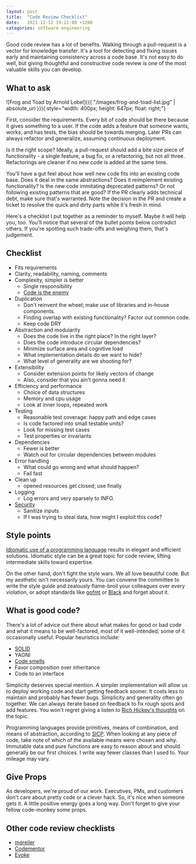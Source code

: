 ```yaml
---
layout: post
title:  "Code Review Checklist"
date:   2021-12-12 19:22:00 +1200
categories: software-engineering
---
```


Good code review has a lot of benefits. Walking through a pull-request is a vector for knowledge transfer. It's a tool for detecting and fixing issues early and maintaining consistency across a code base. It's not easy to do well, but giving thoughtful and constructive code review is one of the most valuable skills you can develop.


## What to ask

![Frog and Toad by Arnold Lobel]({{ "/images/frog-and-toad-list.jpg" | absolute_url }}){:style="width: 400px; height: 647px; float: right;"}

First, consider the requirements. Every bit of code should be there because it gives something to a user. If the code adds a feature that someone wants, works, and has tests, the bias should be towards merging. Later PRs can always refactor and generalize, assuming continuous deployment.

Is it the right scope? Ideally, a pull-request should add a bite size piece of functionality - a single feature, a bug fix, or a refactoring, but not all three. Refactorings are cleaner if no new code is added at the same time.

You'll have a gut feel about how well new code fits into an existing code base. Does it deal in the same abstractions? Does it reimplement existing functionality? Is the new code immitating deprecated patterns? Or not following existing patterns that are good? If the PR clearly adds technical debt, make sure that's warranted. Note the decision in the PR and create a ticket to resolve the quick and dirty parts while it's fresh in mind.

Here's a checklist I put together as a reminder to myself. Maybe it will help you, too. You'll notice that several of the bullet points below contradict others. If you're spotting such trade-offs and weighing them, that's judgement.


## Checklist

- Fits requirements
- Clarity, readability, naming, comments
- Complexity, simpler is better
  - Single responsibility
  - [Code is the enemy][8]
- Duplication
  - Don't reinvent the wheel; make use of libraries and in-house components.
  - Finding overlap with existing functionality? Factor out common code.
  - Keep code DRY
- Abstraction and modularity
  - Does the code live in the right place? In the right layer?
  - Does the code introduce circular dependencies?
  - Minimize surface area and cognitive load
  - What implementation details do we want to hide?
  - What level of generality are we shooting for?
- Extensibility
  - Consider extension points for likely vectors of change
  - Also, consider that you ain't gonna need it
- Efficiency and performance
  - Choice of data structures
  - Memory and cpu usage
  - Look at inner loops, repeated work
- Testing
  - Reasonable test coverage: happy path and edge cases
  - Is code factored into small testable units?
  - Look for missing test cases
  - Test properties or invariants
- Dependencies
  - Fewer is better
  - Watch out for circular dependencies between modules
- Error handling
  - What could go wrong and what should happen?
  - Fail fast
- Clean up
  - opened resources get closed; use finally
- Logging
  - Log errors and very sparsely to INFO.
- [Security][3]
  - Sanitize inputs
  - If I was trying to steal data, how might I exploit this code?

## Style points

[Idiomatic use of a programming language][11] results in elegant and efficient solutions. Idiomatic style can be a great topic for code review, lifting intermediate skills toward expertise.

On the other hand, don't fight the style wars. We all love beautiful code. But my aesthetic isn't necessarily yours. You can convene the committee to write the style guide and zealously flame-broil your colleagues over every violation, or adopt standards like [gofmt][6] or [Black][7] and forget about it.


## What is good code?

There's a lot of advice out there about what makes for good or bad code and what it means to be well-factored, most of it well-intended, some of it occasionally useful. Popular heuristics include:

- [SOLID][12]
- YAGNI
- [Code smells][13]
- Favor composition over inheritance
- Code to an interface

Simplicity deserves special mention. A simpler implementation will allow us to deploy working code and start getting feedback sooner. It costs less to maintain and probably has fewer bugs. Simplicity and generality often go together. We can always iterate based on feedback to fix rough spots and add features. You won't regret giving a listen to [Rich Hickey's thoughts][14] on the topic.

Programming languages provide primitives, means of combination, and means of abstraction, according to [SICP][10]. When looking at any piece of code, take note of which of the available means were chosen and why. Immutable data and pure functions are easy to reason about and should generally be our first choices. I write way fewer classes than I used to. Your mileage may vary.


## Give Props

As developers, we're proud of our work. Executives, PMs, and customers don't care about pretty code or a clever hack. So, it's nice when someone gets it. A little positive energy goes a long way. Don't forget to give your fellow code-monkey some props.


## Other code review checklists

- [mgreiler][2]
- [Codementor][4]
- [Evoke][5]


[1]: https://www.digitalocean.com/community/conceptual_articles/s-o-l-i-d-the-first-five-principles-of-object-oriented-design#interface-segregation-principle
[2]: https://www.michaelagreiler.com/code-review-checklist-2/
[3]: https://owasp.org/www-pdf-archive/OWASP_Code_Review_Guide_v2.pdf
[4]: https://www.codementor.io/blog/code-review-checklist-76q7ovkaqj
[5]: https://www.evoketechnologies.com/blog/code-review-checklist-perform-effective-code-reviews/
[6]: https://go.dev/blog/gofmt
[7]: https://black.readthedocs.io/en/stable/
[8]: http://www.skrenta.com/2007/05/code_is_our_enemy.html
[9]: https://blog.codinghorror.com/the-best-code-is-no-code-at-all/
[10]: https://mitpress.mit.edu/sites/default/files/sicp/index.html
[11]: https://cbare.github.io/2019-12-03/idiomatic-python.html
[12]: https://www.digitalocean.com/community/conceptual_articles/s-o-l-i-d-the-first-five-principles-of-object-oriented-design
[13]: https://mmantyla.github.io/BadCodeSmellsTaxonomy
[14]: https://www.youtube.com/watch?v=SxdOUGdseq4
